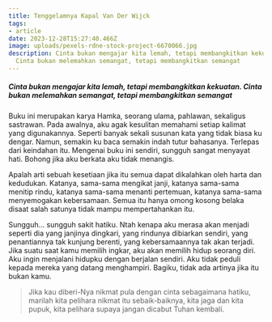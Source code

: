 ```yaml
---
title: Tenggelamnya Kapal Van Der Wijck
tags: 
- article
date: 2023-12-28T15:27:40.466Z
image: uploads/pexels-rdne-stock-project-6670066.jpg
description: C﻿inta bukan mengajar kita lemah, tetapi membangkitkan kekuatan.
  Cinta bukan melemahkan semangat, tetapi membangkitkan semangat
---
```

##### C﻿inta bukan mengajar kita lemah, tetapi membangkitkan kekuatan. Cinta bukan melemahkan semangat, tetapi membangkitkan semangat

B﻿uku ini merupakan karya Hamka, seorang ulama, pahlawan, sekaligus sastrawan. Pada awalnya, aku agak kesulitan memahami setiap kalimat yang digunakannya. Seperti banyak sekali susunan kata yang tidak biasa ku dengar. Namun, semakin ku baca semakin indah tutur bahasanya. Terlepas dari keindahan itu. Mengenai buku ini sendiri, sungguh sangat menyayat hati. Bohong jika aku berkata aku tidak menangis. 

A﻿palah arti sebuah kesetiaan jika itu semua dapat dikalahkan oleh harta dan kedudukan. Katanya, sama-sama mengikat janji, katanya sama-sama menitip rindu, katanya sama-sama menanti pertemuan, katanya sama-sama menyemogakan kebersamaan. Semua itu hanya omong kosong belaka disaat salah satunya tidak mampu mempertahankan itu. 

S﻿ungguh... sungguh sakit hatiku. Ntah kenapa aku merasa akan menjadi seperti dia yang janjinya dingkari, yang rindunya dibiarkan sendiri, yang penantiannya tak kunjung berenti, yang kebersamaannya tak akan terjadi. Jika suatu saat kamu memilih ingkar, aku akan memilih hidup seorang diri. Aku ingin menjalani hidupku dengan berjalan sendiri. Aku tidak peduli kepada mereka yang datang menghampiri. Bagiku, tidak ada artinya jika itu bukan kamu.

> J﻿ika kau diberi-Nya nikmat pula dengan cinta sebagaimana hatiku, marilah kita pelihara nikmat itu sebaik-baiknya, kita jaga dan kita pupuk, kita pelihara supaya jangan dicabut Tuhan kembali.